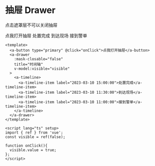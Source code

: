 # 抽屉 Drawer

点击遮罩层不可以关闭抽屉

<a-card>
  <a-button type="primary" @click="onClick">点我打开抽屉</a-button>
</a-card>
<a-drawer
  :mask-closable="false"
  title="时间轴"
  v-model:visible="visible"
>
  <a-timeline>
    <a-timeline-item label="2023-03-10 15:00:00">处置完成</a-timeline-item>
    <a-timeline-item label="2023-03-10 11:30:00">到达现场</a-timeline-item>
    <a-timeline-item label="2023-03-10 11:00:00">接到警单</a-timeline-item>
  </a-timeline>
</a-drawer>

<script lang="ts" setup>
import { ref } from 'vue';
const visible = ref(false);

function onClick(){
  visible.value = true;
};
</script>

```vue{4}
<template>
  <a-button type="primary" @click="onClick">点我打开抽屉</a-button>
  <a-drawer
    :mask-closable="false"
    title="时间轴"
    v-model:visible="visible"
  >
    <a-timeline>
      <a-timeline-item label="2023-03-10 15:00:00">处置完成</a-timeline-item>
      <a-timeline-item label="2023-03-10 11:30:00">到达现场</a-timeline-item>
      <a-timeline-item label="2023-03-10 11:00:00">接到警单</a-timeline-item>
    </a-timeline>
  </a-drawer>
</template>

<script lang="ts" setup>
import { ref } from 'vue';
const visible = ref(false);

function onClick(){
  visible.value = true;
};
</script>
```
